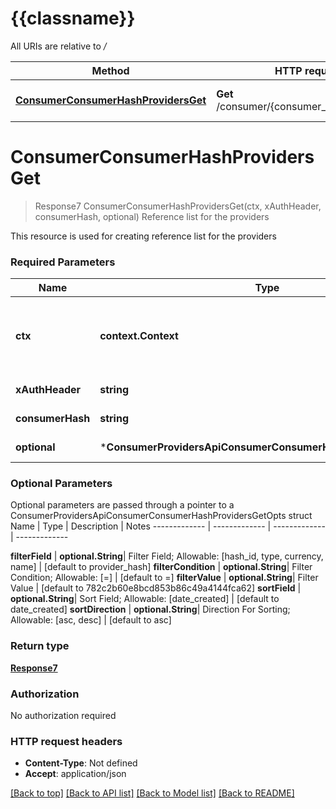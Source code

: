 # {{classname}}

All URIs are relative to */*

Method | HTTP request | Description
------------- | ------------- | -------------
[**ConsumerConsumerHashProvidersGet**](ConsumerProvidersApi.md#ConsumerConsumerHashProvidersGet) | **Get** /consumer/{consumer_hash}/providers | Reference list for the providers

# **ConsumerConsumerHashProvidersGet**
> Response7 ConsumerConsumerHashProvidersGet(ctx, xAuthHeader, consumerHash, optional)
Reference list for the providers

This resource is used for creating reference list for the providers

### Required Parameters

Name | Type | Description  | Notes
------------- | ------------- | ------------- | -------------
 **ctx** | **context.Context** | context for authentication, logging, cancellation, deadlines, tracing, etc.
  **xAuthHeader** | **string**| Consumer ACL Key | [default to b334822cc19e3c7dd86a1db2a4041c2f2f092f826dfc9b79e567ff69b299151f]
  **consumerHash** | **string**| Consumer Hash ID | 
 **optional** | ***ConsumerProvidersApiConsumerConsumerHashProvidersGetOpts** | optional parameters | nil if no parameters

### Optional Parameters
Optional parameters are passed through a pointer to a ConsumerProvidersApiConsumerConsumerHashProvidersGetOpts struct
Name | Type | Description  | Notes
------------- | ------------- | ------------- | -------------


 **filterField** | **optional.String**| Filter Field; Allowable: [hash_id, type, currency, name] | [default to provider_hash]
 **filterCondition** | **optional.String**| Filter Condition; Allowable: [&#x3D;] | [default to &#x3D;]
 **filterValue** | **optional.String**| Filter Value | [default to 782c2b60e8bcd853b86c49a4144fca62]
 **sortField** | **optional.String**| Sort Field; Allowable: [date_created] | [default to date_created]
 **sortDirection** | **optional.String**| Direction For Sorting; Allowable: [asc, desc] | [default to asc]

### Return type

[**Response7**](response_7.md)

### Authorization

No authorization required

### HTTP request headers

 - **Content-Type**: Not defined
 - **Accept**: application/json

[[Back to top]](#) [[Back to API list]](../README.md#documentation-for-api-endpoints) [[Back to Model list]](../README.md#documentation-for-models) [[Back to README]](../README.md)

